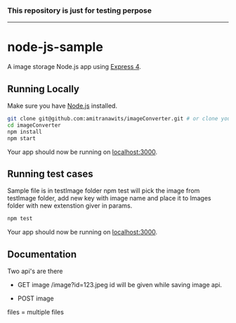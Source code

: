 
### This repository is just for testing perpose



---

# node-js-sample

A image storage Node.js app using [Express 4](http://expressjs.com/).

## Running Locally

Make sure you have [Node.js](http://nodejs.org/) installed.

```sh
git clone git@github.com:amitranawits/imageConverter.git # or clone your own fork
cd imageConverter
npm install
npm start
```

Your app should now be running on [localhost:3000](http://localhost:3000/).


## Running test cases

Sample file is in testImage folder
npm test will pick the image from testImage folder, add new key with image name and place it to Images folder with new extenstion giver in params.

```sh
npm test
```

Your app should now be running on [localhost:3000](http://localhost:3000/).


## Documentation

Two api's are there

- GET image
/image?id=123.jpeg
id will be given while saving image api.

- POST image

files = multiple files